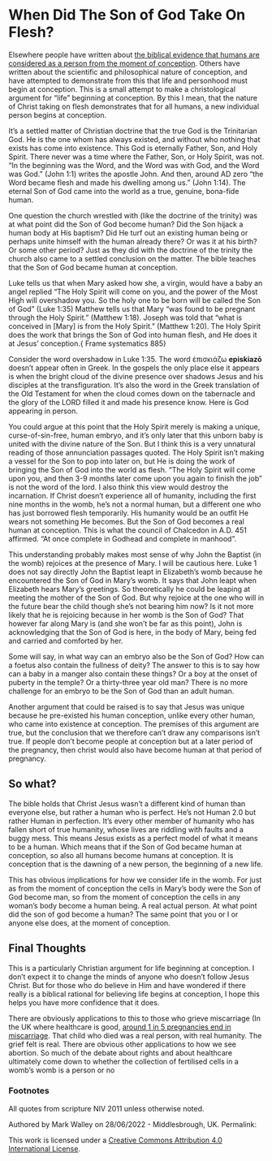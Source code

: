 # When Did The Son of God Take On Flesh?

Elsewhere people have written about [the biblical evidence that humans are considered as a person from the moment of conception](http://crossway.org). Others have written about the scientific and philosophical nature of conception, and have attempted to demonstrate from this that life and personhood must begin at conception. This is a small attempt to make a christological argument for “life” beginning at conception. By this I mean, that the nature of Christ taking on flesh demonstrates that for all humans, a new individual person begins at conception.

It’s a settled matter of Christian doctrine that the true God is the Trinitarian God. He is the one whom has always existed, and without who nothing that exists has come into existence. This God is eternally Father, Son, and Holy Spirit. There never was a time where the Father, Son, or Holy Spirit, was not. “In the beginning was the Word, and the Word was with God, and the Word was God.” (John 1:1)  writes the apostle John. And then, around AD zero “the Word became flesh and made his dwelling among us.” (John 1:14). The eternal Son of God came into the world as a true, genuine, bona-fide human.
 
One question the church wrestled with (like the doctrine of the trinity) was at what point did the Son of God become human? Did the Son hijack a human body at His baptism? Did He turf out an existing human being or perhaps unite himself with the human already there? Or was it at his birth? Or some other period? Just as they did with the doctrine of the trinity the church also came to a settled conclusion on the matter. The bible teaches that the Son of God became human at conception.

Luke tells us that when Mary asked how she, a virgin, would have a baby an angel replied “The Holy Spirit will come on you, and the power of the Most High will overshadow you. So the holy one to be born will be called the Son of God” (Luke 1:35) Matthew tells us that Mary “was found to be pregnant through the Holy Spirit.” (Matthew 1:18). Joseph was told that “what is conceived in [Mary] is from the Holy Spirit.” (Matthew 1:20). The Holy Spirit does the work that brings the Son of God into human flesh, and He does it at Jesus’ conception.{ Frame systematics 885}

Consider the word overshadow in Luke 1:35. The word ἐπισκιάζω __episkiazō__ doesn’t appear often in Greek. In the gospels the only place else it appears is when the bright cloud of the divine presence over shadows Jesus and his disciples at the transfiguration. It’s also the word in the Greek translation of the Old Testament for when the cloud comes down on the tabernacle and the glory of the LORD filled it and made his presence know. Here is God appearing in person.

You could argue at this point that the Holy Spirit merely is making a unique, curse-of-sin-free, human embryo, and it’s only later that this unborn baby is united with the divine nature of the Son. But I think this is a very unnatural reading of those annunciation passages quoted. The Holy Spirit isn’t making a vessel for the Son to pop into later on, but He is doing the work of bringing the Son of God into the world as flesh. “The Holy Spirit will come upon you, and then 3-9 months later come upon you again to finish the job” is not the word of the lord. I also think this view would destroy the incarnation. If Christ doesn’t experience all of humanity, including the first nine months in the womb, he’s not a normal human, but a different one who has just borrowed flesh temporarily. His humanity would be an outfit He wears not something He becomes. But the Son of God becomes a real human at conception. This is what the council of Chalcedon in A.D. 451 affirmed. “At once complete in Godhead and complete in manhood”.

This understanding probably makes most sense of why John the Baptist (in the womb) rejoices at the presence of Mary. I will be cautious here. Luke 1 does not say directly John the Baptist leapt in Elizabeth’s womb because he encountered the Son of God in Mary’s womb. It says that John leapt when Elizabeth hears Mary’s greetings. So theoretically he could be leaping at meeting the mother of the Son of God. But why rejoice at the one who will in the future bear the child though she’s not bearing him now? Is it not more likely that he is rejoicing because in her womb is the Son of God? That however far along Mary is (and she won’t be far as this point), John is acknowledging that the Son of God is here, in the body of Mary, being fed and carried and comforted by her.

Some will say, in what way can an embryo also be the Son of God? How can a foetus also contain the fullness of deity? The answer to this is to say how can a baby in a manger also contain these things? Or a boy at the onset of puberty in the temple? Or a thirty-three year old man? There is no more challenge for an embryo to be the Son of God than an adult human.

Another argument that could be raised is to say that Jesus was unique because he pre-existed his human conception, unlike every other human, who came into existence at conception. The premises of this argument are true, but the conclusion that we therefore can’t draw any comparisons isn’t true. If people don’t become people at conception but at a later period of the pregnancy, then christ would also have become human at that period of pregnancy.

## So what?

The bible holds that Christ Jesus wasn’t a different kind of human than everyone else, but rather a human who is perfect. He’s not Human 2.0 but rather Human in perfection. It’s every other member of humanity who has fallen short of true humanity, whose lives are riddling with faults and a buggy mess.  This means Jesus exists as a perfect model of what it means to be a human. Which means that if the Son of God became human at conception, so also all humans become humans at conception. It is conception that is the dawning of a new person, the beginning of a new life. 

This has obvious implications for how we consider life in the womb. For just as from the moment of conception the cells in Mary’s body were the Son of God become man, so from the moment of conception the cells in any woman’s body become a human being. A real actual person. At what point did the son of god become a human? The same point that you or I or anyone else does, at the moment of conception.

## Final Thoughts

This is a particularly Christian argument for life beginning at conception. I don’t expect it to change the minds of anyone who doesn’t follow Jesus Christ. But for those who do believe in Him and have wondered if there really is a biblical rational for believing life begins at conception, I hope this helps you have more confidence that it does.

There are obviously applications to this to those who grieve miscarriage (In the UK where healthcare is good, [around 1 in 5 pregnancies end in miscarriage](https://www.tommys.org/baby-loss-support/miscarriage-information-and-support/miscarriage-statistics). That child who died was a real person, with real humanity. The grief felt is real. There are obvious other applications to how we see abortion. So much of the debate about rights and about healthcare ultimately come down to whether the collection of fertilised cells in a womb’s womb is a person or no

### Footnotes
All quotes from scripture NIV 2011 unless otherwise noted.

Authored by Mark Walley on 28/06/2022 - Middlesbrough, UK. Permalink: 

This work is licensed under a <a rel="license" href="http://creativecommons.org/licenses/by/4.0/">Creative Commons Attribution 4.0 International License</a>.
